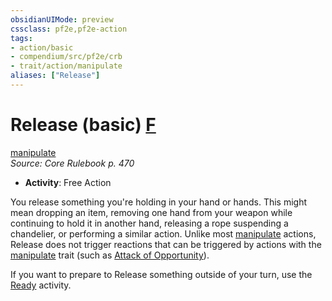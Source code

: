 ```yaml
---
obsidianUIMode: preview
cssclass: pf2e,pf2e-action
tags:
- action/basic
- compendium/src/pf2e/crb
- trait/action/manipulate
aliases: ["Release"]
---
```

# Release (basic) [F](chapter-9-playing-the-game.md#Actions "Free Action")
[manipulate](manipulate.md)  
*Source: Core Rulebook p. 470*  


- **Activity**: Free Action

You release something you're holding in your hand or hands. This might mean dropping an item, removing one hand from your weapon while continuing to hold it in another hand, releasing a rope suspending a chandelier, or performing a similar action. Unlike most [manipulate](manipulate.md) actions, Release does not trigger reactions that can be triggered by actions with the [manipulate](manipulate.md) trait (such as [Attack of Opportunity](rules/actions/attack-of-opportunity.md)).

If you want to prepare to Release something outside of your turn, use the [Ready](ready.md) activity.